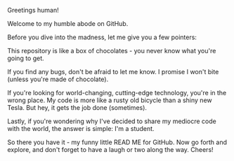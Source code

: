 Greetings human!

Welcome to my humble abode on GitHub.

Before you dive into the madness, let me give you a few pointers:

This repository is like a box of chocolates - you never know what you're going to get.

If you find any bugs, don't be afraid to let me know. I promise I won't bite (unless you're made of chocolate).

If you're looking for world-changing, cutting-edge technology, you're in the wrong place. My code is more like a rusty old bicycle than a shiny new Tesla. But hey, it gets the job done (sometimes).

Lastly, if you're wondering why I've decided to share my mediocre code with the world, the answer is simple: I'm a student.

So there you have it - my funny little READ ME for GitHub. Now go forth and explore, and don't forget to have a laugh or two along the way. Cheers!
